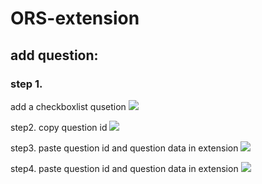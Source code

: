 # ORS-extension


## add question:
### step 1.
add a checkboxlist qusetion
![](https://portal3auat.hktdc.com/faho/ors-extention-guideline/step01.png)


step2.
copy question id
![](https://portal3auat.hktdc.com/faho/ors-extention-guideline/step02.png)


step3.
paste question id and question data in extension
![](https://portal3auat.hktdc.com/faho/ors-extention-guideline/step03.png)


step4.
paste question id and question data in extension
![](https://portal3auat.hktdc.com/faho/ors-extention-guideline/step03.png)
